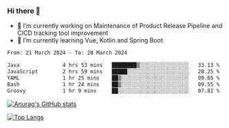 ### Hi there 👋

- 🔭 I’m currently working on Maintenance of Product Release Pipeline and CICD tracking tool improvement
- 🌱 I’m currently learning Vue, Kotlin and Spring Boot

<!--START_SECTION:waka-->

```txt
From: 21 March 2024 - To: 28 March 2024

Java              4 hrs 53 mins   ████████▒░░░░░░░░░░░░░░░░   33.13 %
JavaScript        2 hrs 59 mins   █████░░░░░░░░░░░░░░░░░░░░   20.25 %
YAML              1 hr 25 mins    ██▒░░░░░░░░░░░░░░░░░░░░░░   09.65 %
Bash              1 hr 24 mins    ██▒░░░░░░░░░░░░░░░░░░░░░░   09.55 %
Groovy            1 hr 9 mins     ██░░░░░░░░░░░░░░░░░░░░░░░   07.82 %
```

<!--END_SECTION:waka-->

[![Anurag's GitHub stats](https://github-readme-stats.vercel.app/api?username=yunhao981&show_icons=true&theme=solarized-dark)](https://github.com/anuraghazra/github-readme-stats)

[![Top Langs](https://github-readme-stats.vercel.app/api/top-langs/?username=yunhao981&theme=solarized-dark&layout=compact)](https://github.com/anuraghazra/github-readme-stats)

<!--
**yunhao981/yunhao981** is a ✨ _special_ ✨ repository because its `README.md` (this file) appears on your GitHub profile.

Here are some ideas to get you started:

- 🔭 I’m currently working on Maintenance of Release Pipeline and CICD tracking tool improvement
- 🌱 I’m currently learning Vue, Kotlin and Spring Boot
- 👯 I’m looking to collaborate on ...
- 🤔 I’m looking for help with ...
- 💬 Ask me about ...
- 📫 How to reach me: ...
- 😄 Pronouns: ...
- ⚡ Fun fact: ...
-->


